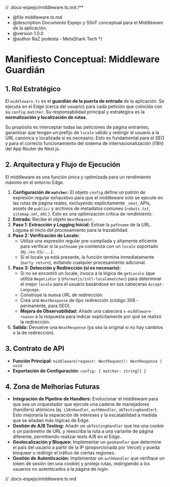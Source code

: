 // .docs-espejo/middleware.ts.md
/\*\*

- @file middleware.ts.md
- @description Documento Espejo y SSoT conceptual para el Middleware de la aplicación.
- @version 1.0.0
- @author RaZ podesta - MetaShark Tech
  \*/

# Manifiesto Conceptual: Middleware Guardián

## 1. Rol Estratégico

El `middleware.ts` es el **guardián de la puerta de entrada** de la aplicación. Se ejecuta en el Edge (cerca del usuario) para cada petición que coincida con su `config.matcher`. Su responsabilidad principal y estratégica es la **normalización y localización de rutas**.

Su propósito es interceptar todas las peticiones de página entrantes, garantizar que tengan un prefijo de `locale` válido y redirigir al usuario a la URL canónica y localizada si es necesario. Esto es fundamental para el SEO y para el correcto funcionamiento del sistema de internacionalización (i18n) del App Router de Next.js.

## 2. Arquitectura y Flujo de Ejecución

El middleware es una función única y optimizada para un rendimiento máximo en el entorno Edge.

1.  **Configuración de `matcher`:** El objeto `config` define un patrón de expresión regular exhaustivo para que el middleware solo se ejecute en las rutas de página reales, excluyendo explícitamente `_next`, APIs, assets de `public/` y archivos de metadatos comunes (`robots.txt`, `sitemap.xml`, etc.). Esto es una optimización crítica de rendimiento.
2.  **Entrada:** Recibe el objeto `NextRequest`.
3.  **Paso 1: Extracción y Logging Inicial:** Extrae la `pathname` de la URL. Loguea el inicio del procesamiento para la trazabilidad.
4.  **Paso 2: Verificación de Locale:**
    - Utiliza una expresión regular pre-compilada y altamente eficiente para verificar si la `pathname` ya comienza con un `locale` soportado (ej. `/es-ES/...`).
    - Si el locale ya está presente, la función termina inmediatamente (`early return`), evitando cualquier procesamiento adicional.
5.  **Paso 3: Detección y Redirección (si es necesario):**
    - Si no se encontró un locale, invoca a la lógica de `getLocale` (que utiliza `Negotiator` y `@formatjs/intl-localematcher`) para determinar el mejor `locale` para el usuario basándose en sus cabeceras `Accept-Language`.
    - Construye la nueva URL de redirección.
    - Crea una `NextResponse` de tipo redirección (código 308 - permanente, para SEO).
    - **Mejora de Observabilidad:** Añade una cabecera `x-middleware-reason` a la respuesta para indicar explícitamente por qué se realizó la redirección.
6.  **Salida:** Devuelve una `NextResponse` (ya sea la original si no hay cambios o la de redirección).

## 3. Contrato de API

- **Función Principal:** `middleware(request: NextRequest): NextResponse | void`
- **Exportación de Configuración:** `config: { matcher: string[] }`

## 4. Zona de Melhorias Futuras

- **Integración de Pipeline de Handlers:** Evolucionar el middleware para que sea un orquestador que ejecute una cadena de manejadores (handlers) atómicos (ej. `i18nHandler`, `authHandler`, `abTestingHandler`). Esto mejoraría la separación de intereses y la escalabilidad a medida que se añadan más lógicas de Edge.
- **Gestión de A/B Testing:** Añadir un `abTestingHandler` que lea una cookie o un parámetro de URL y reescriba la ruta a una variante de página diferente, permitiendo realizar tests A/B en el Edge.
- **Geolocalización y Bloqueo:** Implementar un `geoHandler` que determine el país del usuario a partir de la IP (proporcionada por Vercel) y pueda bloquear o redirigir el tráfico de ciertas regiones.
- **Gestión de Autenticación:** Implementar un `authHandler` que verifique un token de sesión (en una cookie) y proteja rutas, redirigiendo a los usuarios no autenticados a la página de login.

// .docs-espejo/middleware.ts.md
